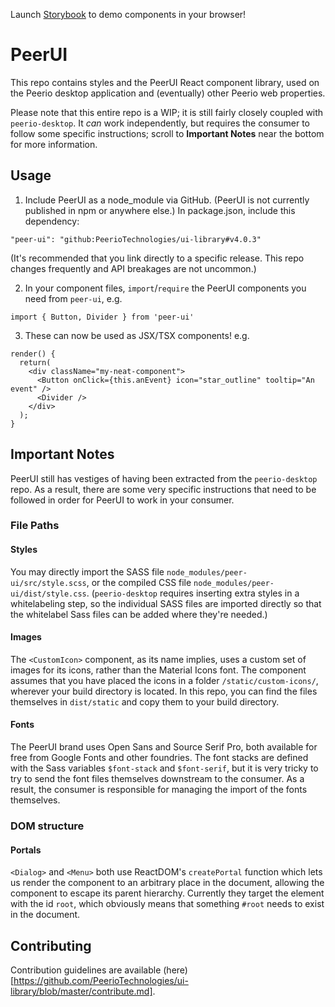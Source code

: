 Launch [Storybook](https://peeriotechnologies.github.io/ui-library/) to demo components in your browser!

# PeerUI

This repo contains styles and the PeerUI React component library, used on the Peerio desktop application and (eventually) other Peerio web properties.

Please note that this entire repo is a WIP; it is still fairly closely coupled with `peerio-desktop`. It *can* work independently, but requires the consumer to follow some specific instructions; scroll to **Important Notes** near the bottom for more information.

## Usage

1. Include PeerUI as a node_module via GitHub. (PeerUI is not currently published in npm or anywhere else.) In package.json, include this dependency:

```"peer-ui": "github:PeerioTechnologies/ui-library#v4.0.3"```

(It's recommended that you link directly to a specific release. This repo changes frequently and API breakages are not uncommon.)

2. In your component files, `import`/`require` the PeerUI components you need from `peer-ui`, e.g.

```import { Button, Divider } from 'peer-ui'```

3. These can now be used as JSX/TSX components! e.g.

```
render() {
  return(
    <div className="my-neat-component">
      <Button onClick={this.anEvent} icon="star_outline" tooltip="An event" />
      <Divider />
    </div>
  );
}
```

## Important Notes

PeerUI still has vestiges of having been extracted from the `peerio-desktop` repo. As a result, there are some very specific instructions that need to be followed in order for PeerUI to work in your consumer.

### File Paths

#### Styles
You may directly import the SASS file `node_modules/peer-ui/src/style.scss`, or the compiled CSS file `node_modules/peer-ui/dist/style.css`. (`peerio-desktop` requires inserting extra styles in a whitelabeling step, so the individual SASS files are imported directly so that the whitelabel Sass files can be added where they're needed.)

#### Images

The `<CustomIcon>` component, as its name implies, uses a custom set of images for its icons, rather than the Material Icons font. The component assumes that you have placed the icons in a folder `/static/custom-icons/`, wherever your build directory is located. In this repo, you can find the files themselves in `dist/static` and copy them to your build directory.

#### Fonts 

The PeerUI brand uses Open Sans and Source Serif Pro, both available for free from Google Fonts and other foundries. The font stacks are defined with the Sass variables `$font-stack` and `$font-serif`, but it is very tricky to try to send the font files themselves downstream to the consumer. As a result, the consumer is responsible for managing the import of the fonts themselves.

### DOM structure

#### Portals

`<Dialog>` and `<Menu>` both use ReactDOM's `createPortal` function which lets us render the component to an arbitrary place in the document, allowing the component to escape its parent hierarchy. Currently they target the element with the id `root`, which obviously means that something `#root` needs to exist in the document.

## Contributing

Contribution guidelines are available (here)[https://github.com/PeerioTechnologies/ui-library/blob/master/contribute.md].
